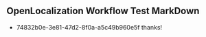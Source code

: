 ## OpenLocalization Workflow Test MarkDown
* 74832b0e-3e81-47d2-8f0a-a5c49b960e5f thanks!

<!--HONumber=Aug16_HO5-->


